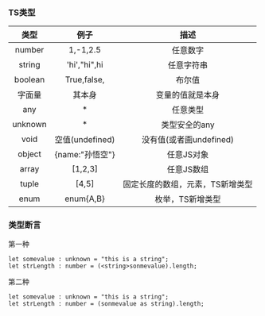 ### TS类型

|  类型   |      例子       |               描述               |
| :-----: | :-------------: | :------------------------------: |
| number  |    1,-1,2.5     |             任意数字             |
| string  |  'hi',"hi",hi   |            任意字符串            |
| boolean |   True,false,   |              布尔值              |
| 字面量  |     其本身      |         变量的值就是本身         |
|   any   |        *        |             任意类型             |
| unknown |        *        |          类型安全的any           |
|  void   | 空值(undefined) |     没有值(或者画undefined)      |
| object  | {name:"孙悟空"} |            任意JS对象            |
|  array  |     [1,2,3]     |            任意JS数组            |
|  tuple  |      [4,5]      | 固定长度的数组，元素，TS新增类型 |
|  enum   |    enum{A,B}    |         枚举，TS新增类型         |

### 类型断言

第一种

```tsx
let somevalue : unknown = "this is a string";
let strLength : number = (<string>sonmevalue).length;
```

第二种

```tsx
let somevalue : unknown = "this is a string";
let strLength : number = (sonmevalue as string).length;
```

